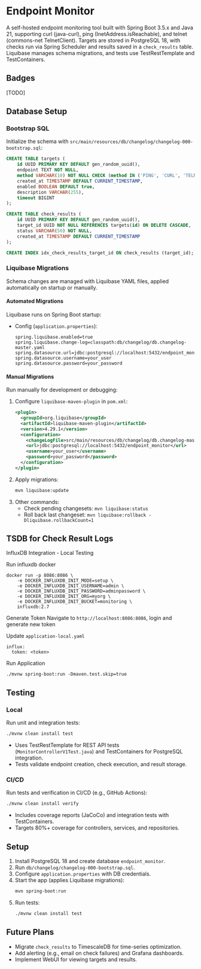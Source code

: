 # Endpoint Monitor

A self-hosted endpoint monitoring tool built with Spring Boot 3.5.x and Java 21, supporting curl (java-curl), ping (InetAddress.isReachable), and telnet (commons-net TelnetClient). Targets are stored in PostgreSQL 18, with checks run via Spring Scheduler and results saved in a `check_results` table. Liquibase manages schema migrations, and tests use TestRestTemplate and TestContainers.

## Badges

[TODO]

## Database Setup

### Bootstrap SQL
Initialize the schema with `src/main/resources/db/changelog/changelog-000-bootstrap.sql`:
```sql
CREATE TABLE targets (
    id UUID PRIMARY KEY DEFAULT gen_random_uuid(),
    endpoint TEXT NOT NULL,
    method VARCHAR(10) NOT NULL CHECK (method IN ('PING', 'CURL', 'TELNET')),
    created_at TIMESTAMP DEFAULT CURRENT_TIMESTAMP,
    enabled BOOLEAN DEFAULT true,
    description VARCHAR(255),
    timeout BIGINT
);

CREATE TABLE check_results (
    id UUID PRIMARY KEY DEFAULT gen_random_uuid(),
    target_id UUID NOT NULL REFERENCES targets(id) ON DELETE CASCADE,
    status VARCHAR(50) NOT NULL,
    created_at TIMESTAMP DEFAULT CURRENT_TIMESTAMP
);

CREATE INDEX idx_check_results_target_id ON check_results (target_id);
```

### Liquibase Migrations
Schema changes are managed with Liquibase YAML files, applied automatically on startup or manually.

#### Automated Migrations
Liquibase runs on Spring Boot startup:
- Config (`application.properties`):
  ```properties
  spring.liquibase.enabled=true
  spring.liquibase.change-log=classpath:db/changelog/db.changelog-master.yaml
  spring.datasource.url=jdbc:postgresql://localhost:5432/endpoint_monitor
  spring.datasource.username=your_user
  spring.datasource.password=your_password
  ```

#### Manual Migrations
Run manually for development or debugging:
1. Configure `liquibase-maven-plugin` in `pom.xml`:
   ```xml
   <plugin>
     <groupId>org.liquibase</groupId>
     <artifactId>liquibase-maven-plugin</artifactId>
     <version>4.29.1</version>
     <configuration>
       <changeLogFile>src/main/resources/db/changelog/db.changelog-master.yaml</changeLogFile>
       <url>jdbc:postgresql://localhost:5432/endpoint_monitor</url>
       <username>your_user</username>
       <password>your_password</password>
     </configuration>
   </plugin>
   ```
2. Apply migrations:
   ```bash
   mvn liquibase:update
   ```
3. Other commands:
    - Check pending changesets: `mvn liquibase:status`
    - Roll back last changeset: `mvn liquibase:rollback -Dliquibase.rollbackCount=1`

## TSDB for Check Result Logs

InfluxDB Integration - Local Testing

Run influxdb docker
```
docker run -p 8086:8086 \
    -e DOCKER_INFLUXDB_INIT_MODE=setup \
    -e DOCKER_INFLUXDB_INIT_USERNAME=admin \
    -e DOCKER_INFLUXDB_INIT_PASSWORD=adminpassword \
    -e DOCKER_INFLUXDB_INIT_ORG=myorg \
    -e DOCKER_INFLUXDB_INIT_BUCKET=monitoring \
    influxdb:2.7
```

Generate Token
Navigate to `http://localhost:8086:8086`, login and generate new token

Update `application-local.yaml` 

```
influx:
  token: <token>
```

Run Application

```
./mvnw spring-boot:run -Dmaven.test.skip=true
```


## Testing

### Local
Run unit and integration tests:
```bash
./mvnw clean install test
```
- Uses TestRestTemplate for REST API tests (`MonitorControllerV1Test.java`) and TestContainers for PostgreSQL integration.
- Tests validate endpoint creation, check execution, and result storage.

### CI/CD
Run tests and verification in CI/CD (e.g., GitHub Actions):
```bash
./mvnw clean install verify
```
- Includes coverage reports (JaCoCo) and integration tests with TestContainers.
- Targets 80%+ coverage for controllers, services, and repositories.

## Setup
1. Install PostgreSQL 18 and create database `endpoint_monitor`.
2. Run `db/changelog/changelog-000-bootstrap.sql`.
3. Configure `application.properties` with DB credentials.
4. Start the app (applies Liquibase migrations):
   ```bash
   mvn spring-boot:run
   ```
5. Run tests:
   ```bash
   ./mvnw clean install test
   ```

## Future Plans
- Migrate `check_results` to TimescaleDB for time-series optimization.
- Add alerting (e.g., email on check failures) and Grafana dashboards.
- Implement WebUI for viewing targets and results.
